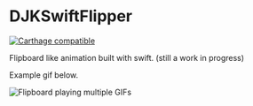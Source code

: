 DJKSwiftFlipper
===============

[![Carthage compatible](https://img.shields.io/badge/Carthage-compatible-4BC51D.svg?style=flat)](https://github.com/Carthage/Carthage)

Flipboard like animation built with swift. 
(still a work in progress)

Example gif below.

![Flipboard playing multiple GIFs](https://raw.githubusercontent.com/djk12587/DJKSwiftFlipper/master/example.gif)
